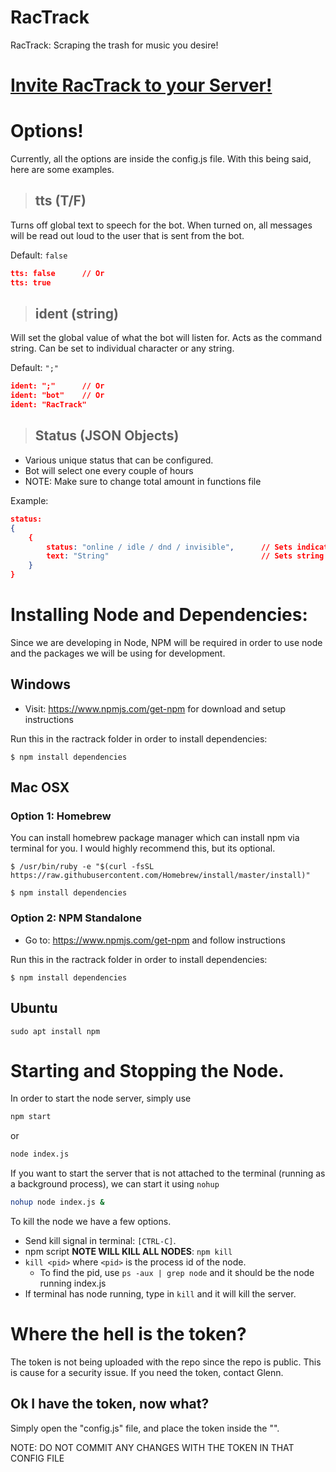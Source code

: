 # RacTrack
RacTrack: Scraping the trash for music you desire!

# [Invite RacTrack to your Server!](https://discordapp.com/api/oauth2/authorize?client_id=629333981778804739&permissions=0&scope=bot)

# Options!
Currently, all the options are inside the config.js file. With this being said, here are some examples.

> ## tts (T/F)
Turns off global text to speech for the bot. When turned on, all messages will be read out loud to the user that is sent from the bot.

Default: `false`
```json
tts: false 		// Or
tts: true
```

> ## ident (string)
Will set the global value of what the bot will listen for. Acts as the command string. Can be set to individual character or any string.

Default: `";"`
```json
ident: ";"		// Or
ident: "bot"	// Or
ident: "RacTrack"
```

> ## Status (JSON Objects)
- Various unique status that can be configured.
- Bot will select one every couple of hours
- NOTE: Make sure to change total amount in functions file

Example: 
```json
status:
{
	{
		status: "online / idle / dnd / invisible",		// Sets indicator for bot
		text: "String"									// Sets string of "Playing"
	}
}
```

# Installing Node and Dependencies:
Since we are developing in Node, NPM will be required in order to use node and the packages we will be using for development.

## Windows
- Visit: https://www.npmjs.com/get-npm for download and setup instructions

Run this in the ractrack folder in order to install dependencies:
```
$ npm install dependencies
```

## Mac OSX

### Option 1: Homebrew
You can install homebrew package manager which can install npm via terminal for you. I would 
highly recommend this, but its optional.

```
$ /usr/bin/ruby -e "$(curl -fsSL https://raw.githubusercontent.com/Homebrew/install/master/install)"

$ npm install dependencies
```

### Option 2: NPM Standalone
- Go to: https://www.npmjs.com/get-npm and follow instructions

Run this in the ractrack folder in order to install dependencies:
```
$ npm install dependencies
```

## Ubuntu
```
sudo apt install npm
```

# Starting and Stopping the Node.
In order to start the node server, simply use
```bash
npm start
```
or
```bash
node index.js
```
If you want to start the server that is not attached to the terminal (running as a background process), we can start it using `nohup`
```bash
nohup node index.js &
```


To kill the node we have a few options.
- Send kill signal in terminal: `[CTRL-C]`.
- npm script **NOTE WILL KILL ALL NODES**: `npm kill`
- `kill <pid>` where `<pid>` is the process id of the node.
  - To find the pid, use `ps -aux | grep node` and it should be the node running index.js
- If terminal has node running, type in `kill` and it will kill the server.

# Where the hell is the token?
The token is not being uploaded with the repo since the repo is public. This is cause for a security issue. If you need the token, contact Glenn.

## Ok I have the token, now what?
Simply open the "config.js" file, and place the token inside the "".

NOTE: DO NOT COMMIT ANY CHANGES WITH THE TOKEN IN THAT CONFIG FILE
